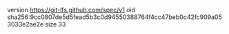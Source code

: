 version https://git-lfs.github.com/spec/v1
oid sha256:9cc0807de5d5fead5b3c0d94550388764f4cc47beb0c42fc909a053033e2ae2e
size 33
